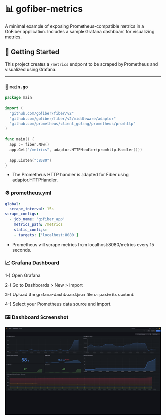 # 📊 gofiber-metrics

A minimal example of exposing Prometheus-compatible metrics in a GoFiber application. Includes a sample Grafana dashboard for visualizing metrics.

## 🚀 Getting Started

This project creates a `/metrics` endpoint to be scraped by Prometheus and visualized using Grafana.

---

### 📁 `main.go`

```go
package main

import (
  "github.com/gofiber/fiber/v2"
  "github.com/gofiber/fiber/v2/middleware/adaptor"
  "github.com/prometheus/client_golang/prometheus/promhttp"
)

func main() {
  app := fiber.New()
  app.Get("/metrics", adaptor.HTTPHandler(promhttp.Handler()))

  app.Listen(":8080")
}
```

* The Prometheus HTTP handler is adapted for Fiber using adaptor.HTTPHandler.


### ⚙️ prometheus.yml
```yml
global:
  scrape_interval: 15s
scrape_configs:
  - job_name: 'gofiber_app'
    metrics_path: /metrics
    static_configs:
    - targets: ['localhost:8080']
```

* Prometheus will scrape metrics from localhost:8080/metrics every 15 seconds.

### 📈 Grafana Dashboard
1-) Open Grafana.

2-) Go to Dashboards > New > Import.

3-) Upload the grafana-dashboard.json file or paste its content.

4-) Select your Prometheus data source and import.

### 🖼️ Dashboard Screenshot

![Dashboard Screenshot](images/screenshot.png)